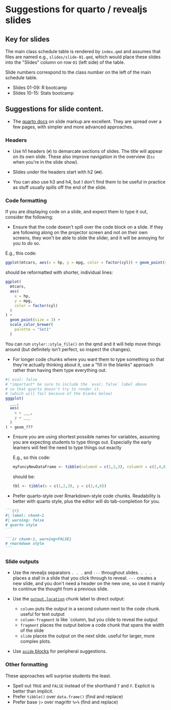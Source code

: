 # Suggestions for quarto / revealjs slides

## Key for slides

The main class schedule table is rendered by `index.qmd` and assumes that files are named e.g., `slides/slide-01.qmd`, which would place these slides into the "Slides" column on row `01` (left side) of the table.

Slide numbers correspond to the class number on the left of the main schedule table.

-   Slides 01-09: R bootcamp
-   Slides 10-15: Stats bootcamp

## Suggestions for slide content.

-   The [quarto docs](https://quarto.org/docs/presentations/revealjs/) on slide markup are excellent. They are spread over a few pages, with simpler and more advanced approaches.

### Headers

-   Use h1 headers (`#`) to demarcate sections of slides. The title will appear on its own slide. These also improve navigation in the overview (`Esc` when you're in the slide show).

-   Slides under the headers start with h2 (`##`).

-   You can also use h3 and h4, but I don't find them to be useful in practice as stuff usually spills off the end of the slide.

### Code formatting

If you are displaying code on a slide, and expect them to type it out, consider the following:

-   Ensure that the code doesn't spill over the code block on a slide. If they are following along on the projector screen and not on their own screens, they won't be able to slide the slider, and it will be annoying for you to do so.

E.g., this code:

``` r
ggplot(mtcars, aes(x = hp, y = mpg, color = factor(cyl)) + geom_point(size = 3) + scale_color_brewer(palette = 'Set1')
```

should be reformatted with shorter, individual lines:

``` r
ggplot(
  mtcars,
  aes(
    x = hp,
    y = mpg,
    color = factor(cyl)
  )
) +
  geom_point(size = 3) +
  scale_color_brewer(
    palette = "Set1"
  )
```

You can run `styler::style_file()` on the qmd and it will help move things around (but definitely isn't perfect, so inspect the changes).

-   For longer code chunks where you want them to type something so that they're actually thinking about it, use a "fill in the blanks" approach rather than having them type everything out.

``` r
#| eval: false
# *important* be sure to include the `eval: false` label above
# so that quarto doesn't try to render it.
# (which will fail because of the blanks below)
gggplot(
  ___,
  aes(
    x = ___, 
    y = ___
  ) 
) + geom_???
```

-   Ensure you are using shortest possible names for variables, assuming you are expecting students to type things out. Especially the early learners will feel the need to type things out exactly

    E.g., so this code:

    ``` r
    myFancyNewDataFrame <- tibble(columnX = c(1,2,3), columnY = c(2,4,6))
    ```

    should be:

    ``` r
    tbl <- tibble(x = c(1,2,3), y = c(2,4,6))
    ```

-   Prefer quarto-style over Rmarkdown-style code chunks. Readability is better with quarto style, plus the editor will do tab-completion for you.

```` markdown
```{r}
#| label: chunk-1
#| warning: false
# quarto style
```

```{r chunk-1, warning=FALSE}
# rmarkdown style 
```
````

### Slide outputs

-   Use the revealjs separators `. . .` and `---` throughout slides. `. . .` places a stall in a slide that you click through to reveal. `---` creates a new slide, and you don't need a header on the new one, so use it mainly to continue the thought from a previous slide.

-   Use the [`output.location`](https://quarto.org/docs/presentations/revealjs/index.html#output-location) chunk label to direct output:

    -   `column` puts the output in a second column next to the code chunk. useful for text output
    -   `column-fragment` is like \`column, but you clide to reveal the output
    -   `fragment` places the output below a code chunk that spans the width of the slide
    -   `slide` places the output on the next slide. useful for larger, more complex plots.

-   Use [`aside` blocks](https://quarto.org/docs/presentations/revealjs/index.html#asides-footnotes) for peripheral suggestions.

### Other formatting

These approaches will surprise students the least.

-   Spell out `TRUE` and `FALSE` instead of the shorthand `T` and `F`. Explicit is better than implicit.
-   Prefer `tibble()` over `data.frame()` (find and replace)
-   Prefer base `|>` over magrittr `%>%` (find and replace)
